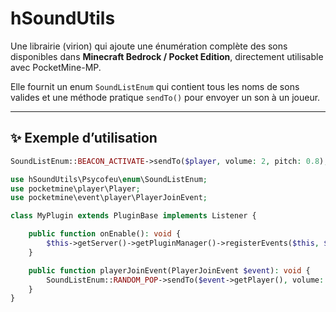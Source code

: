 # hSoundUtils

Une librairie (virion) qui ajoute une énumération complète des sons disponibles
dans **Minecraft Bedrock / Pocket Edition**, directement utilisable avec PocketMine-MP.

Elle fournit un enum `SoundListEnum` qui contient tous les noms de sons valides
et une méthode pratique `sendTo()` pour envoyer un son à un joueur.

---

## ✨ Exemple d’utilisation

```php
SoundListEnum::BEACON_ACTIVATE->sendTo($player, volume: 2, pitch: 0.8);
```

```php
use hSoundUtils\Psycofeu\enum\SoundListEnum;
use pocketmine\player\Player;
use pocketmine\event\player\PlayerJoinEvent;

class MyPlugin extends PluginBase implements Listener {

    public function onEnable(): void {
        $this->getServer()->getPluginManager()->registerEvents($this, $this);
    }

    public function playerJoinEvent(PlayerJoinEvent $event): void {
        SoundListEnum::RANDOM_POP->sendTo($event->getPlayer(), volume: 1, pitch: 1.0);
    }
}
```
